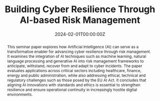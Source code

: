 ---
title: "Building Cyber Resilience Through AI-based Risk Management"
authors:
- Valentin Pfeil
author_notes:
- "Seminar Paper, Master’s Programme"
date: "2024-02-01T00:00:00Z"

# Schedule page publish date (NOT publication's date).
publishDate: "2024-02-15T00:00:00Z"

# Publication type (CSL standard, e.g., article-journal, paper-conference, report, thesis).
publication_types: ["report"]

# Publication name and optional abbreviated publication name.
publication: "Seminar Cyber Defense, Universität der Bundeswehr München, Fakultät Informatik"
publication_short: "Seminar Cyber Defense, UniBw M"

abstract: >
  This seminar paper explores how Artificial Intelligence (AI) can serve as a transformative enabler
  for advancing cyber resilience through risk management. It examines the integration of AI techniques
  such as machine learning, natural language processing and generative AI into risk management frameworks
  to anticipate, withstand, recover from and adapt to cyber incidents. The paper evaluates applications
  across critical sectors including healthcare, finance, energy and public administration, while also
  addressing ethical, technical and regulatory challenges such as those posed by the EU AI Act.
  It concludes that aligning AI innovations with standards and ethics is essential to strengthen
  resilience and ensure operational continuity in increasingly hostile digital environments.

# Summary (shortened abstract).
summary: >
  Seminar paper on integrating AI into cyber risk management frameworks to enhance organisational resilience,
  presented at the Seminar Cyber Defense, UniBw M (HT 2024).

tags:
- Cyber Resilience
- Risk Management
- Artificial Intelligence
- Cyber Defense
featured: false

# IDs (optional).
hugoblox:
  ids:
    doi: ""
    isbn: ""
    issn: ""

links:
  - type: pdf
    url: ""
  - type: project
    url: ""

# Featured image (optional).
image:
  caption: ""
  focal_point: ""
  preview_only: false

# Associated Projects (optional).
projects: []

slides: ""
---